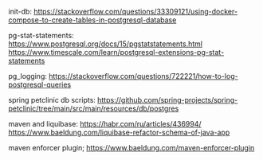 init-db: https://stackoverflow.com/questions/33309121/using-docker-compose-to-create-tables-in-postgresql-database

pg-stat-statements: https://www.postgresql.org/docs/15/pgstatstatements.html
https://www.timescale.com/learn/postgresql-extensions-pg-stat-statements

pg_logging: https://stackoverflow.com/questions/722221/how-to-log-postgresql-queries

spring petclinic db scripts: https://github.com/spring-projects/spring-petclinic/tree/main/src/main/resources/db/postgres

maven and liquibase: https://habr.com/ru/articles/436994/
https://www.baeldung.com/liquibase-refactor-schema-of-java-app

maven enforcer plugin; https://www.baeldung.com/maven-enforcer-plugin